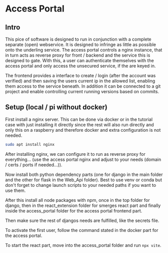 # Access Portal
## Intro
This pice of software is designed to run in conjunction with a complete separate (open) webservice. It is designed to infringe as little as possible onto the underling service. The access portal controls a nginx instance, that in turn acts as reverse proxy for front / backend and the service this is designed to gate. With this, a user can authenticate themselves with the access portal and only access the unsecured service, if the are keyed in.

The frontend provides a interface to create / login (after the account was verified) and then saving the users current ip in the allowed list, enabling them access to the service beneath. In addition it can be connected to a git project and enable controlling current running versions based on commits.

## Setup (local / pi without docker)
First install a nginx server. This can be done via docker or in the tutorial case with just installing it directly since the rest will also run directly and only this on a raspberry and therefore docker and extra configuration is not needed.

```sh
sudo apt install nginx
```

After installing nginx, we can configure it to run as reverse proxy for everything... (use the access portal nginx and adjust to your needs (domain / certs / ports if needed...)).

Now install both python dependency parts (one for django in the main folder and the other for flask in the Web_Api folder). Best to use venv or conda but don't forget to change launch scripts to your needed paths if you want to use them.

After this install all node packages with npm, once in the top folder for django, then in the react_extension folder for smerges react part and finally inside the access_portal folder for the access portal frontend part.

Then make sure the rest of djangos needs are fulfilled, like the secrets file.

To activate the first user, follow the command stated in the docker part for the access portal.

To start the react part, move into the access_portal folder and run ```npx vite```.